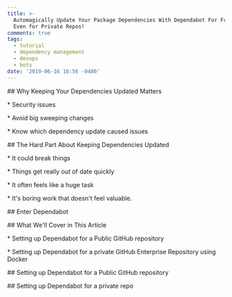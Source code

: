 ```yaml
---
title: >-
  Automagically Update Your Package Dependencies With Dependabot For Free --
  Even for Private Repos!
comments: true
tags:
  - tutorial
  - dependency management
  - devops
  - bots
date: '2019-06-16 16:56 -0400'
---
```

\## Why Keeping Your Dependencies Updated Matters

\* Security issues

\* Avoid big sweeping changes

\* Know which dependency update caused issues

\## The Hard Part About Keeping Dependencies Updated

\* It could break things

\* Things get really out of date quickly

\* It often feels like a huge task

\* It's boring work that doesn't feel valuable.

\## Enter Dependabot

\## What We'll Cover in This Article

\* Setting up Dependabot for a Public GitHub repository

\* Setting up Dependabot for a private GitHub Enterprise Repository using Docker

\## Setting up Dependabot for a Public GitHub repository

\## Setting up Dependabot for a private repo
